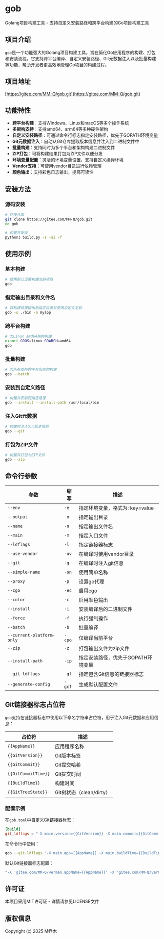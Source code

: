 # gob

Golang项目构建工具 - 支持自定义安装路径和跨平台构建的Go项目构建工具

## 项目介绍

`gob`是一个功能强大的Golang项目构建工具，旨在简化Go应用程序的构建、打包和安装流程。它支持跨平台编译、自定义安装路径、Git元数据注入以及批量构建等功能，帮助开发者更高效地管理Go项目的构建过程。

## 项目地址

[https://gitee.com/MM-Q/gob.git](https://gitee.com/MM-Q/gob.git)

## 功能特性

- **跨平台构建**：支持Windows、Linux和macOS等多个操作系统
- **多架构支持**：支持amd64、arm64等多种硬件架构
- **自定义安装路径**：可通过命令行标志指定安装路径，优先于GOPATH环境变量
- **Git元数据注入**：自动从Git仓库提取版本信息并注入到二进制文件中
- **批量构建**：支持同时为多个平台和架构构建二进制文件
- **ZIP打包**：可将构建结果打包为ZIP文件以便分发
- **环境变量配置**：灵活的环境变量设置，支持自定义编译环境
- **Vendor支持**：可使用vendor目录进行依赖管理
- **颜色输出**：支持彩色日志输出，提高可读性

## 安装方法

### 源码安装

```bash
# 克隆仓库
git clone https://gitee.com/MM-Q/gob.git
cd gob

# 构建并安装
python3 build.py -s -ai -f
```

## 使用示例

### 基本构建

```bash
# 使用默认设置构建当前项目
gob
```

### 指定输出目录和文件名

```bash
# 将构建结果输出到指定目录并使用自定义名称
gob -o ./bin -n myapp
```

### 跨平台构建

```bash
# 为Linux amd64架构构建
export GOOS=linux GOARCH=amd64
gob
```

### 批量构建

```bash
# 为所有支持的平台和架构构建
gob --batch
```

### 安装到自定义路径

```bash
# 构建并安装到指定路径
gob --install --install-path /usr/local/bin
```

### 注入Git元数据

```bash
# 构建时注入Git版本信息
gob --git
```

### 打包为ZIP文件

```bash
# 构建并打包为ZIP文件
gob --zip
```

## 命令行参数

| 参数 | 缩写 | 描述 |
|------|------|------|
| `--env` | `-e` | 指定环境变量，格式为: key=value |
| `--output` | `-o` | 指定输出目录 |
| `--name` | `-n` | 指定输出文件名 |
| `--main` | `-m` | 指定入口文件 |
| `--ldflags` | `-l` | 指定链接器标志 |
| `--use-vendor` | `-uv` | 在编译时使用vendor目录 |
| `--git` | `-g` | 在编译时注入git信息 |
| `--simple-name` | `-sn` | 使用简单名称 |
| `--proxy` | `-p` | 设置go代理 |
| `--cgo` | `-ec` | 启用cgo |
| `--color` | `-c` | 启用颜色输出 |
| `--install` | `-i` | 安装编译后的二进制文件 |
| `--force` | `-f` | 执行强制操作 |
| `--batch` | `-b` | 批量编译 |
| `--current-platform-only` | `-cpo` | 仅编译当前平台 |
| `--zip` | `-z` | 打包输出文件为zip文件 |
| `--install-path` | `-ip` | 指定安装路径，优先于GOPATH环境变量 |
| `--git-ldflags` | `-gl` | 指定包含Git信息的链接器标志 |
| `--generate-config` | `-gcf` | 生成默认配置文件 |

## Git链接器标志占位符

`gob`支持在链接器标志中使用以下命名字符串占位符，用于注入Git元数据和应用信息：

| 占位符 | 描述 |
|--------|------|
| `{{AppName}}` | 应用程序名称 |
| `{{GitVersion}}` | Git版本标签 |
| `{{GitCommit}}` | Git提交哈希 |
| `{{GitCommitTime}}` | Git提交时间 |
| `{{BuildTime}}` | 构建时间 |
| `{{GitTreeState}}` | Git树状态（clean/dirty） |

### 配置示例

在`gob.toml`中自定义Git链接器标志：
```toml
[build]
git_ldflags = "-X main.version={{GitVersion}} -X main.commit={{GitCommit}}"
```

在命令行中使用：
```bash
gob --git-ldflags "-X main.app={{AppName}} -X main.buildTime={{BuildTime}}"
```

默认Git链接器标志配置：
```go
"-X 'gitee.com/MM-Q/verman.appName={{AppName}}' -X 'gitee.com/MM-Q/verman.gitVersion={{GitVersion}}' -X 'gitee.com/MM-Q/verman.gitCommit={{GitCommit}}' -X 'gitee.com/MM-Q/verman.gitCommitTime={{GitCommitTime}}' -X 'gitee.com/MM-Q/verman.buildTime={{BuildTime}}' -X 'gitee.com/MM-Q/verman.gitTreeState={{GitTreeState}}' -s -w"
```

## 许可证

本项目采用MIT许可证 - 详情请参见LICENSE文件

## 版权信息

Copyright (c) 2025 M乔木